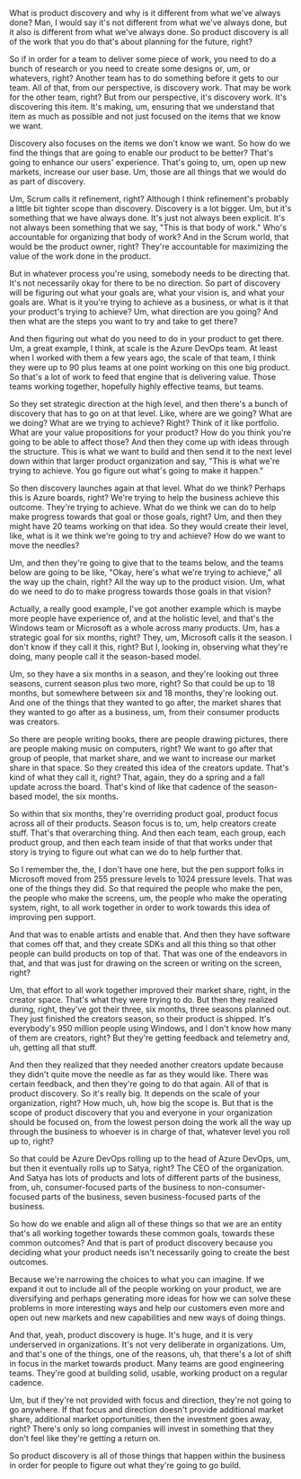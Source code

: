 What is product discovery and why is it different from what we've always done? Man, I would say it's not different from what we've always done, but it also is different from what we've always done. So product discovery is all of the work that you do that's about planning for the future, right? 

So if in order for a team to deliver some piece of work, you need to do a bunch of research or you need to create some designs or, um, or whatevers, right? Another team has to do something before it gets to our team. All of that, from our perspective, is discovery work. That may be work for the other team, right? But from our perspective, it's discovery work. It's discovering this item. It's making, um, ensuring that we understand that item as much as possible and not just focused on the items that we know we want. 

Discovery also focuses on the items we don't know we want. So how do we find the things that are going to enable our product to be better? That's going to enhance our users' experience. That's going to, um, open up new markets, increase our user base. Um, those are all things that we would do as part of discovery. 

Um, Scrum calls it refinement, right? Although I think refinement's probably a little bit tighter scope than discovery. Discovery is a lot bigger. Um, but it's something that we have always done. It's just not always been explicit. It's not always been something that we say, "This is that body of work." Who's accountable for organizing that body of work? And in the Scrum world, that would be the product owner, right? They're accountable for maximizing the value of the work done in the product. 

But in whatever process you're using, somebody needs to be directing that. It's not necessarily okay for there to be no direction. So part of discovery will be figuring out what your goals are, what your vision is, and what your goals are. What is it you're trying to achieve as a business, or what is it that your product's trying to achieve? Um, what direction are you going? And then what are the steps you want to try and take to get there? 

And then figuring out what do you need to do in your product to get there. Um, a great example, I think, at scale is the Azure DevOps team. At least when I worked with them a few years ago, the scale of that team, I think they were up to 90 plus teams at one point working on this one big product. So that's a lot of work to feed that engine that is delivering value. Those teams working together, hopefully highly effective teams, but teams. 

So they set strategic direction at the high level, and then there's a bunch of discovery that has to go on at that level. Like, where are we going? What are we doing? What are we trying to achieve? Right? Think of it like portfolio. What are your value propositions for your product? How do you think you're going to be able to affect those? And then they come up with ideas through the structure. This is what we want to build and then send it to the next level down within that larger product organization and say, "This is what we're trying to achieve. You go figure out what's going to make it happen." 

So then discovery launches again at that level. What do we think? Perhaps this is Azure boards, right? We're trying to help the business achieve this outcome. They're trying to achieve. What do we think we can do to help make progress towards that goal or those goals, right? Um, and then they might have 20 teams working on that idea. So they would create their level, like, what is it we think we're going to try and achieve? How do we want to move the needles? 

Um, and then they're going to give that to the teams below, and the teams below are going to be like, "Okay, here's what we're trying to achieve," all the way up the chain, right? All the way up to the product vision. Um, what do we need to do to make progress towards those goals in that vision? 

Actually, a really good example, I've got another example which is maybe more people have experience of, and at the holistic level, and that's the Windows team or Microsoft as a whole across many products. Um, has a strategic goal for six months, right? They, um, Microsoft calls it the season. I don't know if they call it this, right? But I, looking in, observing what they're doing, many people call it the season-based model. 

Um, so they have a six months in a season, and they're looking out three seasons, current season plus two more, right? So that could be up to 18 months, but somewhere between six and 18 months, they're looking out. And one of the things that they wanted to go after, the market shares that they wanted to go after as a business, um, from their consumer products was creators. 

So there are people writing books, there are people drawing pictures, there are people making music on computers, right? We want to go after that group of people, that market share, and we want to increase our market share in that space. So they created this idea of the creators update. That's kind of what they call it, right? That, again, they do a spring and a fall update across the board. That's kind of like that cadence of the season-based model, the six months. 

So within that six months, they're overriding product goal, product focus across all of their products. Season focus is to, um, help creators create stuff. That's that overarching thing. And then each team, each group, each product group, and then each team inside of that that works under that story is trying to figure out what can we do to help further that. 

So I remember the, the, I don't have one here, but the pen support folks in Microsoft moved from 255 pressure levels to 1024 pressure levels. That was one of the things they did. So that required the people who make the pen, the people who make the screens, um, the people who make the operating system, right, to all work together in order to work towards this idea of improving pen support. 

And that was to enable artists and enable that. And then they have software that comes off that, and they create SDKs and all this thing so that other people can build products on top of that. That was one of the endeavors in that, and that was just for drawing on the screen or writing on the screen, right? 

Um, that effort to all work together improved their market share, right, in the creator space. That's what they were trying to do. But then they realized during, right, they've got their three, six months, three seasons planned out. They just finished the creators season, so their product is shipped. It's everybody's 950 million people using Windows, and I don't know how many of them are creators, right? But they're getting feedback and telemetry and, uh, getting all that stuff. 

And then they realized that they needed another creators update because they didn't quite move the needle as far as they would like. There was certain feedback, and then they're going to do that again. All of that is product discovery. So it's really big. It depends on the scale of your organization, right? How much, uh, how big the scope is. But that is the scope of product discovery that you and everyone in your organization should be focused on, from the lowest person doing the work all the way up through the business to whoever is in charge of that, whatever level you roll up to, right? 

So that could be Azure DevOps rolling up to the head of Azure DevOps, um, but then it eventually rolls up to Satya, right? The CEO of the organization. And Satya has lots of products and lots of different parts of the business, from, uh, consumer-focused parts of the business to non-consumer-focused parts of the business, seven business-focused parts of the business. 

So how do we enable and align all of these things so that we are an entity that's all working together towards these common goals, towards these common outcomes? And that is part of product discovery because you deciding what your product needs isn't necessarily going to create the best outcomes. 

Because we're narrowing the choices to what you can imagine. If we expand it out to include all of the people working on your product, we are diversifying and perhaps generating more ideas for how we can solve these problems in more interesting ways and help our customers even more and open out new markets and new capabilities and new ways of doing things. 

And that, yeah, product discovery is huge. It's huge, and it is very underserved in organizations. It's not very deliberate in organizations. Um, and that's one of the things, one of the reasons, uh, that there's a lot of shift in focus in the market towards product. Many teams are good engineering teams. They're good at building solid, usable, working product on a regular cadence. 

Um, but if they're not provided with focus and direction, they're not going to go anywhere. If that focus and direction doesn't provide additional market share, additional market opportunities, then the investment goes away, right? There's only so long companies will invest in something that they don't feel like they're getting a return on. 

So product discovery is all of those things that happen within the business in order for people to figure out what they're going to go build.